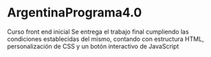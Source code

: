 # ArgentinaPrograma4.0
Curso front end inicial 
Se entrega el trabajo final cumpliendo las condiciones establecidas del mismo, contando con estructura HTML, personalización de CSS y un botón interactivo de JavaScript
